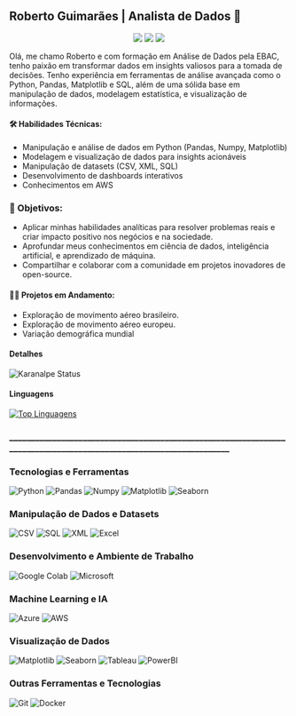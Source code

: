 ## Roberto Guimarães | Analista de Dados 👋

<p align="center">
  <a href="mailto:roberto.indghews@gmail.com" alt="Gmail" title="Roberto Guimarães">
    <img src="https://img.shields.io/badge/Gmail-D00000?logo=gmail&logoColor=white&style=for-the-badge"/></a>
  <a href="https://www.instagram.com/rbancrofth/" alt="Instagram" title="Roberto Guimarães">
    <img src="https://img.shields.io/badge/Instagram-EA4AAA?logo=instagram&logoColor=white&style=for-the-badge"/></a>
  <a href="https://www.kaggle.com/robertoguimares" alt="Kaggle" title="Roberto Guimarães">
    <img src="https://img.shields.io/badge/Kaggle-209b87?logo=kaggle&logoColor=white&style=for-the-badge"/></a>
</p>


Olá, me chamo Roberto e com formação em Análise de Dados pela EBAC, tenho paixão em transformar dados em insights valiosos para a tomada de decisões. Tenho experiência em ferramentas de análise avançada como o Python, Pandas, Matplotlib e SQL, além de uma sólida base em manipulação de dados, modelagem estatística, e visualização de informações.

#### 🛠️ Habilidades Técnicas:

- Manipulação e análise de dados em Python (Pandas, Numpy, Matplotlib)
- Modelagem e visualização de dados para insights acionáveis
- Manipulação de datasets (CSV, XML, SQL)
- Desenvolvimento de dashboards interativos
- Conhecimentos em AWS

### 🚀 Objetivos:

- Aplicar minhas habilidades analíticas para resolver problemas reais e criar impacto positivo nos negócios e na sociedade.
- Aprofundar meus conhecimentos em ciência de dados, inteligência artificial, e aprendizado de máquina.
- Compartilhar e colaborar com a comunidade em projetos inovadores de open-source.

#### 👨‍💻 Projetos em Andamento:

- Exploração de movimento aéreo brasileiro.
- Exploração de movimento aéreo europeu.
- Variação demográfica mundial

#### Detalhes

  ![Karanalpe Status](https://github-readme-stats.vercel.app/api?username=Rbancrofth&show_icons=true)

#### Linguagens
  [![Top Linguagens](https://github-readme-stats.vercel.app/api/top-langs/?username=Rbancrofth&layout=compact)](https://github.com/anuraghazra/github-readme-stats)

### ___________________________________________________________________________________________________________________

### Tecnologias e Ferramentas
![Python](https://img.shields.io/badge/Python-3776AB?style=for-the-badge&logo=python&logoColor=white)
![Pandas](https://img.shields.io/badge/Pandas-EA4AAA?style=for-the-badge&logo=pandas&logoColor=white)
![Numpy](https://img.shields.io/badge/Numpy-013243?style=for-the-badge&logo=numpy&logoColor=white)
![Matplotlib](https://img.shields.io/badge/Matplotlib-FF5733?style=for-the-badge&logo=matplotlib&logoColor=white)
![Seaborn](https://img.shields.io/badge/Seaborn-4C8CBF?style=for-the-badge&logo=seaborn&logoColor=white)

### Manipulação de Dados e Datasets
![CSV](https://img.shields.io/badge/CSV-000000?style=for-the-badge&logo=csv&logoColor=white)
![SQL](https://img.shields.io/badge/SQL-4479A1?style=for-the-badge&logo=mysql&logoColor=white)
![XML](https://img.shields.io/badge/XML-FF6600?style=for-the-badge&logo=xml&logoColor=white)
![Excel](https://img.shields.io/badge/Excel-217346?style=for-the-badge&logo=microsoft-excel&logoColor=white)

### Desenvolvimento e Ambiente de Trabalho
![Google Colab](https://img.shields.io/badge/Google%20Colab-D00000?style=for-the-badge&logo=google-colab&logoColor=white)
![Microsoft](https://img.shields.io/badge/Microsoft-0078D4?style=for-the-badge&logo=microsoft&logoColor=white)

### Machine Learning e IA
![Azure](https://img.shields.io/badge/Microsoft%20Azure-0089D6?style=for-the-badge&logo=microsoft-azure&logoColor=white) 
![AWS](https://img.shields.io/badge/Amazon%20AWS-324b4b?style=for-the-badge&logo=amazon-aws&logoColor=white)

### Visualização de Dados
![Matplotlib](https://img.shields.io/badge/Matplotlib-FF5733?style=for-the-badge&logo=matplotlib&logoColor=white)
![Seaborn](https://img.shields.io/badge/Seaborn-4C8CBF?style=for-the-badge&logo=seaborn&logoColor=white)
![Tableau](https://img.shields.io/badge/Tableau-E97627?style=for-the-badge&logo=tableau&logoColor=white)
![PowerBI](https://img.shields.io/badge/PowerBI-F2C811?style=for-the-badge&logo=power-bi&logoColor=black)

### Outras Ferramentas e Tecnologias
![Git](https://img.shields.io/badge/Git-F05032?style=for-the-badge&logo=git&logoColor=white)
![Docker](https://img.shields.io/badge/Docker-2496ED?style=for-the-badge&logo=docker&logoColor=white)


<!--
**Rbancrofth/Rbancrofth** is a ✨ _special_ ✨ repository because its `README.md` (this file) appears on your GitHub profile.

Here are some ideas to get you started:

- 🔭 I’m currently working on ...
- 🌱 I’m currently learning ...
- 👯 I’m looking to collaborate on ...
- 🤔 I’m looking for help with ...
- 💬 Ask me about ...
- 📫 How to reach me: ...
- 😄 Pronouns: ...
- ⚡ Fun fact: ...
-->
